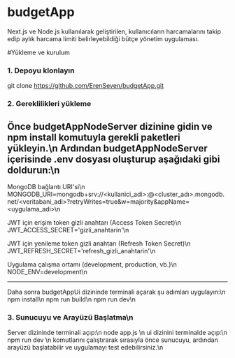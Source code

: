 # budgetApp
Next.js ve Node.js kullanılarak geliştirilen, kullanıcıların harcamalarını takip edip aylık harcama limiti belirleyebildiği bütçe yönetim uygulaması.

#Yükleme ve kurulum 

### 1. Depoyu klonlayın
git clone https://github.com/ErenSeven/budgetApp.git

### 2. Gereklilikleri yükleme
Önce budgetAppNodeServer dizinine gidin ve npm install komutuyla gerekli paketleri yükleyin.\n
Ardından budgetAppNodeServer içerisinde .env dosyası oluşturup aşağıdaki gibi doldurun:\n
----------------------------------------------------------------------------------------------------------------------------------------------------------------------
MongoDB bağlantı URI'si\n
MONGODB_URI=mongodb+srv://<kullanici_adi>:<sifre>@<cluster_adı>.mongodb.net/<veritabani_adi>?retryWrites=true&w=majority&appName=<uygulama_adi>\n

JWT için erişim token gizli anahtarı (Access Token Secret)\n
JWT_ACCESS_SECRET='gizli_anahtarin'\n

JWT için yenileme token gizli anahtarı (Refresh Token Secret)\n
JWT_REFRESH_SECRET='refresh_gizli_anahtarin'\n

Uygulama çalışma ortamı (development, production, vb.)\n
NODE_ENV=development\n

----------------------------------------------------------------------------------------------------------------------------------------------------------------------
Daha sonra budgetAppUi dizininde terminali açarak şu adımları uygulayın:\n
npm install\n
npm run build\n
npm run dev\n

### 3. Sunucuyu ve Arayüzü Başlatma\n
Server dizininde terminali açıp:\n
node app.js \n
ui dizinini terminalde açıp:\n
npm run dev \n
komutlarını çalıştırarak sırasıyla önce sunucuyu, ardından arayüzü başlatabilir ve uygulamayı test edebilirsiniz.\n




